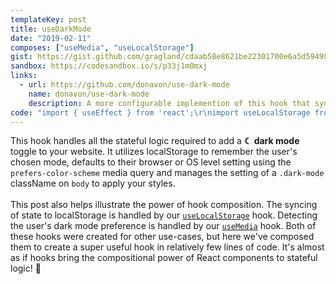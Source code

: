```yaml
---
templateKey: post
title: useDarkMode
date: "2019-02-11"
composes: ["useMedia", "useLocalStorage"]
gist: https://gist.github.com/gragland/cdaab58e8621be22301700e6a5d59498
sandbox: https://codesandbox.io/s/p33j1m0mxj
links:
  - url: https://github.com/donavon/use-dark-mode
    name: donavon/use-dark-mode
    description: A more configurable implemention of this hook that syncs changes across browser tabs and handles SSR. Provided much of the code and inspiration for this post.
code: "import { useEffect } from 'react';\r\nimport useLocalStorage from '.\/use-local-storage';\r\nimport useMedia from '.\/use-media';\r\n\r\n\/\/ Dark mode className and container element\r\nconst className = 'dark-mode';\r\nconst element = global.document.body;\r\n\r\nfunction useDarkMode() {\r\n  \/\/ Use our useLocalStorage hook to persist state through a page refresh.\r\n  \/\/ Read the recipe for this hook to learn more: usehooks.com\/useLocalStorage\r\n  const [enabledState, setEnabledState] = useLocalStorage('dark-mode-enabled');\r\n\r\n  \/\/ See if user has set a browser or OS preference for dark mode.\r\n  \/\/ The usePrefersDarkMode hook composes a useMedia hook (see code below).\r\n  const prefersDarkMode = usePrefersDarkMode();\r\n\r\n  \/\/ If enabledState is defined use it, otherwise fallback to prefersDarkMode.\r\n  \/\/ This allows user to override OS level setting on our website.\r\n  const enabled =\r\n    typeof enabledState !== 'undefined' ? enabledState : prefersDarkMode;\r\n\r\n  \/\/ Fire off effect that add\/removes dark mode class\r\n  useEffect(\r\n    () => {\r\n      if (enabled) {\r\n        element.classList.add(className);\r\n      } else {\r\n        element.classList.remove(className);\r\n      }\r\n    },\r\n    [enabled] \/\/ Only re-call effect when value changes\r\n  );\r\n\r\n  \/\/ Return enabled state and setter\r\n  return [enabled, setEnabledState];\r\n}\r\n\r\n\/\/ Compose our useMedia hook to detect dark mode preference.\r\n\/\/ The API for useMedia looks a bit weird, but that's because ...\r\n\/\/ ... it was designed to support multiple media queries and return values.\r\n\/\/ Thanks to hook composition we can hide away that extra complexity!\r\n\/\/ Read the recipe for useMedia to learn more: usehooks.com\/useMedia\r\nfunction usePrefersDarkMode() {\r\n  return useMedia(['(prefers-color-scheme: dark)'], [true], false);\r\n}"
---
```


This hook handles all the stateful logic required to add a <b>☾ dark mode</b> toggle to your website. It utilizes localStorage to remember the user's chosen mode, defaults to their browser or OS level setting using the `prefers-color-scheme` media query and manages the setting of a `.dark-mode` className on `body` to apply your styles.
<br/><br/>
This post also helps illustrate the power of hook composition. The syncing of state to localStorage is handled by our [`useLocalStorage`](https://usehooks.com/useLocalStorage) hook. Detecting the user's dark mode preference is handled by our [`useMedia`](https://usehooks.com/useMedia) hook. Both of these hooks were created for other use-cases, but here we've composed them to create a super useful hook in relatively few lines of code. It's almost as if hooks bring the compositional power of React components to stateful logic! 🤯

